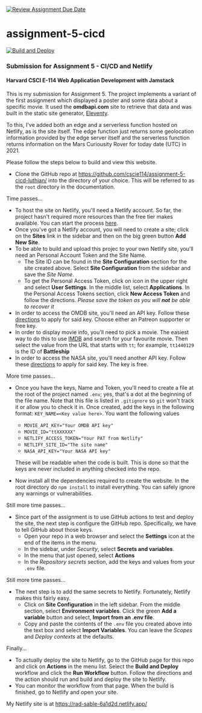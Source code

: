 [![Review Assignment Due Date](https://classroom.github.com/assets/deadline-readme-button-24ddc0f5d75046c5622901739e7c5dd533143b0c8e959d652212380cedb1ea36.svg)](https://classroom.github.com/a/MnOQKepF)
# assignment-5-cicd
[![Build and Deploy](https://github.com/cscie114/assignment-5-cicd-luthian/actions/workflows/build-and-deploy.yml/badge.svg)](https://github.com/cscie114/assignment-5-cicd-luthian/actions/workflows/build-and-deploy.yml)

### Submission for Assignment 5 - CI/CD and Netlify
#### Harvard CSCI E-114 Web Application Development with Jamstack

This is my submission for Assignment 5. The project implements a variant of the first assignment which displayed a poster and some data about a specific movie. It used the **omdbapi.com** site to retrieve that data and was built in the static site generator, [Eleventy](https://www.11ty.dev/]).

To this, I've added both an edge and a serverless function hosted on Netlify, as is the site itself. The edge function just returns some geolocation information provided by the edge server itself and the serverless function returns information on the Mars Curiousity Rover for today date (UTC) in 2021.

Please follow the steps below to build and view this website.

* Clone the GitHub repo at https://github.com/cscie114/assignment-5-cicd-luthian/ into the directory of your choice. This will be referred to as the `root` directory in the documentation.

Time passes...

* To host the site on Netlify, you'll need a Netlify account. So far, the project hasn't required more resources than the free tier makes available. You can start the process [here](https://www.netlify.com/pricing/).
* Once you've got a Netlify account, you will need to create a site; click on the **Sites** link in the sidebar and then on the big green button **Add New Site**.
* To be able to build and upload this projec to your own Netlify site, you'll need an Personal Account Token and the Site Name.
  * The Site ID can be found in the **Site Configuration** section for the site created above. Select **Site Configuration** from the sidebar and save the _Site Name_.
  * To get the Personal Access Token, click on icon in the upper right and select **User Settings**. In the middle list, select **Applications**. In the Personal Access Tokens section, click **New Access Token** and follow the directions. _Please save the token as you will **not** be able to recover it_
* In order to access the OMDB site, you'll need an API key. Follow these [directions](https://www.omdbapi.com/apikey.aspx) to apply for said key. Choose either an Patreon supporter or free key.
* In order to display movie info, you'll need to pick a movie. The easiest way to do this to use [IMDB](https://www.imdb.com) and search for your favourite movie. Then select the value from the URL that starts with `tt`; for example, `tt1440129` is the ID of **Battleship**
* In order to access the NASA site, you'll need another API key. Follow these [directions](https://api.nasa.gov/) to apply for said key. The key is free.

More time passes...

* Once you have the keys, Name and Token, you'll need to create a file at the root of the project named `.env`; yes, that's a dot at the beginning of the file name. Note that this file is listed in `.gitignore` so `git` won't track it or allow you to check it in. Once created, add the keys in the following format:
 `KEY_NAME=<Key value here>`. You want the following values
  * `MOVIE_API_KEY="Your OMDB API key"`
  * `MOVIE_ID="ttXXXXXX"`
  * `NETLIFY_ACCESS_TOKEN="Your PAT from Netlify"`
  * `NETLIFY_SITE_ID="The site name"`
  * `NASA_API_KEY="Your NASA API key"`

  These will be readable when the code is built. This is done so that the keys are never included in anything checked into the repo.
* Now install all the dependencies required to create the website. In the root directory do `npm install` to install everything. You can safely ignore any warnings or vulnerabilities.

Still more time passes...

* Since part of the assignment is to use GitHub actions to test and deploy the site, the next step is configure the GitHub repo. Specifically, we have to tell GitHub about those keys.
  * Open your repo in a web browser and select the **Settings** icon at the end of the items in the menu.
  * In the sidebar, under _Security_, select **Secrets and variables**.
  * In the menu that just opened, select **Actions**
  * In the _Repository secrets_ section, add the keys and values from your `.env` file.

Still more time passes...

* The next step is to add the same secrets to Netlify. Fortunately, Netlify makes this fairly easy.
  * Click on **Site Configuration** in the left sidebar. From the middle section, select **Environment variables**. Click the green **Add a variable** button and select, **Import from an .env file**.
  * Copy and paste the contents of the `.env` file you created above into the text box and select **Import Variables**. You can leave the _Scopes_ and _Deploy contexts_ at the defaults.

Finally...

* To actually deploy the site to Netlify, go to the GitHub page for this repo and click on **Actions** in the menu list. Select the **Build and Deploy** workflow and click the **Run Workflow** button. Follow the directions and the action should run and build and deploy the site to Netlify.
* You can monitor the workflow from that page. When the build is finished, go to Netlify and open your site.

My Netlify site is at https://rad-sable-6a1d2d.netlify.app/

